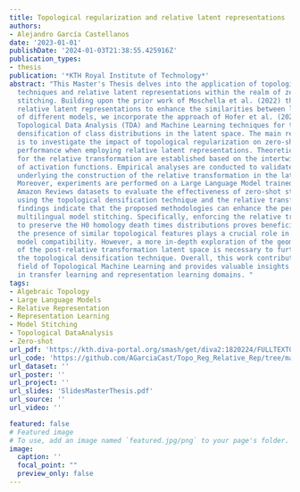 ```yaml
---
title: Topological regularization and relative latent representations
authors:
- Alejandro García Castellanos
date: '2023-01-01'
publishDate: '2024-01-03T21:38:55.425916Z'
publication_types:
- thesis
publication: '*KTH Royal Institute of Technology*'
abstract: "This Master's Thesis delves into the application of topological regularization
  techniques and relative latent representations within the realm of zero-shot model
  stitching. Building upon the prior work of Moschella et al. (2022) that introduces
  relative latent representations to enhance the similarities between latent spaces
  of different models, we incorporate the approach of Hofer et al. (2021), which combines
  Topological Data Analysis (TDA) and Machine Learning techniques for topological
  densification of class distributions in the latent space. The main research objective
  is to investigate the impact of topological regularization on zero-shot stitching
  performance when employing relative latent representations. Theoretical foundations
  for the relative transformation are established based on the intertwiner groups
  of activation functions. Empirical analyses are conducted to validate the assumptions
  underlying the construction of the relative transformation in the latent space.
  Moreover, experiments are performed on a Large Language Model trained on multilingual
  Amazon Reviews datasets to evaluate the effectiveness of zero-shot stitching while
  using the topological densification technique and the relative transformation. The
  findings indicate that the proposed methodologies can enhance the performance of
  multilingual model stitching. Specifically, enforcing the relative transformation
  to preserve the H0 homology death times distributions proves beneficial. Additionally,
  the presence of similar topological features plays a crucial role in achieving higher
  model compatibility. However, a more in-depth exploration of the geometric properties
  of the post-relative transformation latent space is necessary to further improve
  the topological densification technique. Overall, this work contributes to the emerging
  field of Topological Machine Learning and provides valuable insights for researchers
  in transfer learning and representation learning domains. "
tags:
- Algebraic Topology
- Large Language Models
- Relative Representation
- Representation Learning
- Model Stitching
- Topological DataAnalysis
- Zero-shot
url_pdf: 'https://kth.diva-portal.org/smash/get/diva2:1820224/FULLTEXT01.pdf'
url_code: 'https://github.com/AGarciaCast/Topo_Reg_Relative_Rep/tree/main-code'
url_dataset: ''
url_poster: ''
url_project: ''
url_slides: 'SlidesMasterThesis.pdf'
url_source: ''
url_video: ''

featured: false
# Featured image
# To use, add an image named `featured.jpg/png` to your page's folder. 
image:
  caption: ''
  focal_point: ""
  preview_only: false
---
```

